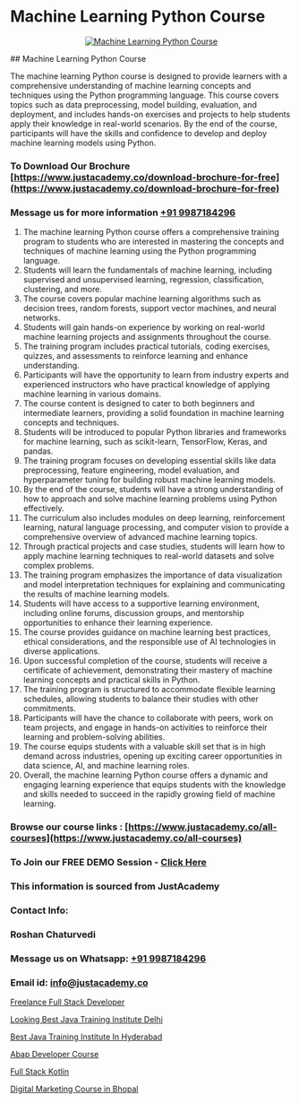 # Machine Learning Python Course

<p align="center">
  <a href="https://justacademy.co/course-detail/python-training">
    <img src="https://justacademy.co/storage2/course_image/1709713400_course_image.webp" alt="Machine Learning Python Course">
  </a>
</p>
## Machine Learning Python Course

The machine learning Python course is designed to provide learners with a comprehensive understanding of machine learning concepts and techniques using the Python programming language. This course covers topics such as data preprocessing, model building, evaluation, and deployment, and includes hands-on exercises and projects to help students apply their knowledge in real-world scenarios. By the end of the course, participants will have the skills and confidence to develop and deploy machine learning models using Python.
### To Download Our Brochure [https://www.justacademy.co/download-brochure-for-free](https://www.justacademy.co/download-brochure-for-free)
### Message us for more information [+91 9987184296](https://api.whatsapp.com/send?phone=919987184296)
1) The machine learning Python course offers a comprehensive training program to students who are interested in mastering the concepts and techniques of machine learning using the Python programming language.
2) Students will learn the fundamentals of machine learning, including supervised and unsupervised learning, regression, classification, clustering, and more.
3) The course covers popular machine learning algorithms such as decision trees, random forests, support vector machines, and neural networks.
4) Students will gain hands-on experience by working on real-world machine learning projects and assignments throughout the course.
5) The training program includes practical tutorials, coding exercises, quizzes, and assessments to reinforce learning and enhance understanding.
6) Participants will have the opportunity to learn from industry experts and experienced instructors who have practical knowledge of applying machine learning in various domains.
7) The course content is designed to cater to both beginners and intermediate learners, providing a solid foundation in machine learning concepts and techniques.
8) Students will be introduced to popular Python libraries and frameworks for machine learning, such as scikit-learn, TensorFlow, Keras, and pandas.
9) The training program focuses on developing essential skills like data preprocessing, feature engineering, model evaluation, and hyperparameter tuning for building robust machine learning models.
10) By the end of the course, students will have a strong understanding of how to approach and solve machine learning problems using Python effectively.
11) The curriculum also includes modules on deep learning, reinforcement learning, natural language processing, and computer vision to provide a comprehensive overview of advanced machine learning topics.
12) Through practical projects and case studies, students will learn how to apply machine learning techniques to real-world datasets and solve complex problems.
13) The training program emphasizes the importance of data visualization and model interpretation techniques for explaining and communicating the results of machine learning models.
14) Students will have access to a supportive learning environment, including online forums, discussion groups, and mentorship opportunities to enhance their learning experience.
15) The course provides guidance on machine learning best practices, ethical considerations, and the responsible use of AI technologies in diverse applications.
16) Upon successful completion of the course, students will receive a certificate of achievement, demonstrating their mastery of machine learning concepts and practical skills in Python.
17) The training program is structured to accommodate flexible learning schedules, allowing students to balance their studies with other commitments.
18) Participants will have the chance to collaborate with peers, work on team projects, and engage in hands-on activities to reinforce their learning and problem-solving abilities.
19) The course equips students with a valuable skill set that is in high demand across industries, opening up exciting career opportunities in data science, AI, and machine learning roles.
20) Overall, the machine learning Python course offers a dynamic and engaging learning experience that equips students with the knowledge and skills needed to succeed in the rapidly growing field of machine learning.

### Browse our course links : [https://www.justacademy.co/all-courses](https://www.justacademy.co/all-courses) 
### To Join our FREE DEMO Session - [Click Here](https://www.justacademy.co/register-for-course-demo)


### This information is sourced from JustAcademy
### Contact Info:
### Roshan Chaturvedi
### Message us on Whatsapp: [+91 9987184296](https://api.whatsapp.com/send?phone=919987184296)
### Email id: [info@justacademy.co](mailto:info@justacademy.co)
                
[Freelance Full Stack Developer](https://www.linkedin.com/pulse/freelance-full-stack-developer-justacademy-delhi-sgadf/)

[Looking Best Java Training Institute Delhi](https://www.linkedin.com/pulse/looking-best-java-training-institute-delhi-justacademy-pune-l3m3e?trackingId=wTMGmAiN5dq%2B%2FzI4SepU%2BA%3D%3D&lipi=urn%3Ali%3Apage%3Ad_flagship3_company_admin%3BGzpHiwsYRr22lJjP82PYtA%3D%3D)

[Best Java Training Institute In Hyderabad](https://medium.com/@mistersumit961/best-java-training-institute-in-hyderabad-2a9927167e50)

[Abap Developer Course](https://medium.com/@prempja40/abap-developer-course-4e43e9a179ac)

[Full Stack Kotlin](https://justacademyin.github.io/Articles/Full-Stack-Kotlin)

[Digital Marketing Course in Bhopal](https://justacademyin.github.io/justacademy/digital-marketing-course-in-bhopal)

